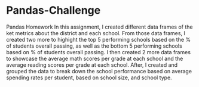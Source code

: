 # Pandas-Challenge
Pandas Homework
In this assignment, I created different data frames of the ket metrics about the district and each school. From those data frames, I created two more to highight the top 5 performing schools based on the % of students overall passing, as well as the bottom 5 performing schools based on % of students overall passing. I then created 2 more data frames to showcase the average math scores per grade at each school and the average reading scores per grade at each school. After, I created and grouped the data to break down the school performance based on average spending rates per student, based on school size, and school type. 
